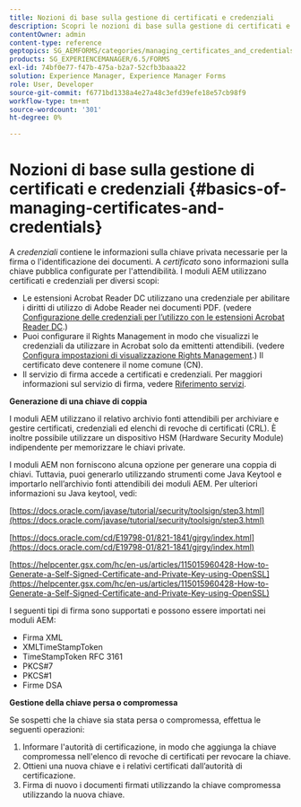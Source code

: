 ```yaml
---
title: Nozioni di base sulla gestione di certificati e credenziali
description: Scopri le nozioni di base sulla gestione di certificati e credenziali.
contentOwner: admin
content-type: reference
geptopics: SG_AEMFORMS/categories/managing_certificates_and_credentials
products: SG_EXPERIENCEMANAGER/6.5/FORMS
exl-id: 74bf0e77-f47b-475a-b2a7-52cfb3baaa22
solution: Experience Manager, Experience Manager Forms
role: User, Developer
source-git-commit: f6771bd1338a4e27a48c3efd39efe18e57cb98f9
workflow-type: tm+mt
source-wordcount: '301'
ht-degree: 0%

---
```


# Nozioni di base sulla gestione di certificati e credenziali {#basics-of-managing-certificates-and-credentials}

A *credenziali* contiene le informazioni sulla chiave privata necessarie per la firma o l&#39;identificazione dei documenti. A *certificato* sono informazioni sulla chiave pubblica configurate per l&#39;attendibilità. I moduli AEM utilizzano certificati e credenziali per diversi scopi:

* Le estensioni Acrobat Reader DC utilizzano una credenziale per abilitare i diritti di utilizzo di Adobe Reader nei documenti PDF. (vedere [Configurazione delle credenziali per l’utilizzo con le estensioni Acrobat Reader DC](/help/forms/using/admin-help/configuring-credentials-acrobat-reader-dc.md#configuring-credentials-for-use-with-acrobat-reader-dc-extensions).)
* Puoi configurare il Rights Management in modo che visualizzi le credenziali da utilizzare in Acrobat solo da emittenti attendibili. (vedere [Configura impostazioni di visualizzazione Rights Management](/help/forms/using/admin-help/configuring-client-server-options.md#configure-document-security-display-settings).) Il certificato deve contenere il nome comune (CN).
* Il servizio di firma accede a certificati e credenziali. Per maggiori informazioni sul servizio di firma, vedere [Riferimento servizi](https://www.adobe.com/go/learn_aemforms_services_65).

**Generazione di una chiave di coppia**

I moduli AEM utilizzano il relativo archivio fonti attendibili per archiviare e gestire certificati, credenziali ed elenchi di revoche di certificati (CRL). È inoltre possibile utilizzare un dispositivo HSM (Hardware Security Module) indipendente per memorizzare le chiavi private.

I moduli AEM non forniscono alcuna opzione per generare una coppia di chiavi. Tuttavia, puoi generarlo utilizzando strumenti come Java Keytool e importarlo nell’archivio fonti attendibili dei moduli AEM. Per ulteriori informazioni su Java keytool, vedi:

[https://docs.oracle.com/javase/tutorial/security/toolsign/step3.html](https://docs.oracle.com/javase/tutorial/security/toolsign/step3.html)

[https://docs.oracle.com/cd/E19798-01/821-1841/gjrgy/index.html](https://docs.oracle.com/cd/E19798-01/821-1841/gjrgy/index.html)

[https://helpcenter.gsx.com/hc/en-us/articles/115015960428-How-to-Generate-a-Self-Signed-Certificate-and-Private-Key-using-OpenSSL](https://helpcenter.gsx.com/hc/en-us/articles/115015960428-How-to-Generate-a-Self-Signed-Certificate-and-Private-Key-using-OpenSSL)

I seguenti tipi di firma sono supportati e possono essere importati nei moduli AEM:

* Firma XML
* XMLTimeStampToken
* TimeStampToken RFC 3161
* PKCS#7
* PKCS#1
* Firme DSA

**Gestione della chiave persa o compromessa**

Se sospetti che la chiave sia stata persa o compromessa, effettua le seguenti operazioni:

1. Informare l&#39;autorità di certificazione, in modo che aggiunga la chiave compromessa nell&#39;elenco di revoche di certificati per revocare la chiave.
1. Ottieni una nuova chiave e i relativi certificati dall’autorità di certificazione.
1. Firma di nuovo i documenti firmati utilizzando la chiave compromessa utilizzando la nuova chiave.
